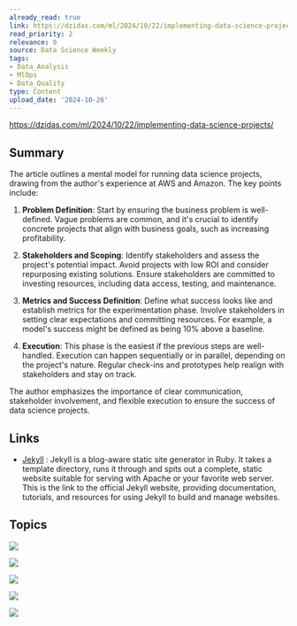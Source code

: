 ```yaml
---
already_read: true
link: https://dzidas.com/ml/2024/10/22/implementing-data-science-projects/
read_priority: 2
relevance: 0
source: Data Science Weekly
tags:
- Data_Analysis
- MlOps
- Data_Quality
type: Content
upload_date: '2024-10-26'
---
```


https://dzidas.com/ml/2024/10/22/implementing-data-science-projects/
## Summary

The article outlines a mental model for running data science projects, drawing from the author's experience at AWS and Amazon. The key points include:

1. **Problem Definition**: Start by ensuring the business problem is well-defined. Vague problems are common, and it's crucial to identify concrete projects that align with business goals, such as increasing profitability.

2. **Stakeholders and Scoping**: Identify stakeholders and assess the project's potential impact. Avoid projects with low ROI and consider repurposing existing solutions. Ensure stakeholders are committed to investing resources, including data access, testing, and maintenance.

3. **Metrics and Success Definition**: Define what success looks like and establish metrics for the experimentation phase. Involve stakeholders in setting clear expectations and committing resources. For example, a model's success might be defined as being 10% above a baseline.

4. **Execution**: This phase is the easiest if the previous steps are well-handled. Execution can happen sequentially or in parallel, depending on the project's nature. Regular check-ins and prototypes help realign with stakeholders and stay on track.

The author emphasizes the importance of clear communication, stakeholder involvement, and flexible execution to ensure the success of data science projects.
## Links

- [Jekyll](https://jekyllrb.com) : Jekyll is a blog-aware static site generator in Ruby. It takes a template directory, runs it through and spits out a complete, static website suitable for serving with Apache or your favorite web server. This is the link to the official Jekyll website, providing documentation, tutorials, and resources for using Jekyll to build and manage websites.

## Topics

![](topics/Concept/Mental%20Model%20for%20Running%20Science%20Projects)

![](topics/Concept/Stakeholder%20Management)

![](topics/Concept/Project%20Scoping)

![](topics/Concept/Metrics%20and%20Definition%20of%20Success)

![](topics/Concept/Execution%20in%20Data%20Science%20Projects)